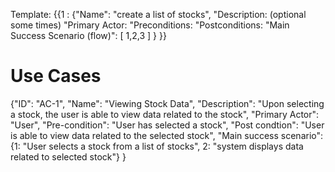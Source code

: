 
Template: 
{{1 :
{"Name": "create a list of stocks",
"Description: (optional some times)
"Primary Actor:
"Preconditions:
"Postconditions:
"Main Success Scenario (flow)": [ 1,2,3 ] }
}}

# Use Cases
{"ID": "AC-1",
"Name": "Viewing Stock Data",
"Description": "Upon selecting a stock, the user is able to view data related to the stock",
"Primary Actor": "User",
"Pre-condition": "User has selected a stock",
"Post condtion": "User is able to view data related to the selected stock",
"Main success scenario": {1: "User selects a stock from a list of stocks", 2: "system displays data related to selected stock"}
}


